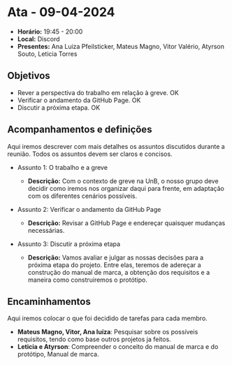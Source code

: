 # Ata - 09-04-2024

- **Horário:** 19:45 - 20:00
- **Local:** Discord
- **Presentes:** Ana Luiza Pfeilsticker, Mateus Magno, Vitor Valério, Atyrson Souto, Leticia Torres



## Objetivos

- Rever a perspectiva do trabalho em relação à greve. OK
- Verificar o andamento da GitHub Page. OK
- Discutir a próxima etapa. OK




## Acompanhamentos e definições
Aqui iremos descrever com mais detalhes os assuntos discutidos durante a reunião. Todos os assuntos devem ser claros e concisos.


- Assunto 1: O trabalho e a greve
    - **Descrição:** Com o contexto de greve na UnB, o nosso grupo deve decidir como iremos nos organizar daqui para frente, em adaptação com os diferentes cenários possíveis.



- Assunto 2: Verificar o andamento da GitHub Page
    - **Descrição:** Revisar a GitHub Page e endereçar quaisquer mudanças necessárias.


- Assunto 3:  Discutir a próxima etapa
    - **Descrição:** Vamos avaliar e julgar as nossas decisões para a próxima etapa do projeto. Entre elas, teremos de adereçar a construção do manual de marca, a obtenção dos requisitos e a maneira como construiremos o protótipo.



## Encaminhamentos
Aqui iremos colocar o que foi decidido de tarefas para cada membro.

- **Mateus Magno, Vitor, Ana luíza**: Pesquisar sobre os possíveis requisitos, tendo como base outros projetos ja feitos.
- **Leticia e Atyrson**: Compreender o conceito do manual de marca e do protótipo, Manual de marca.
